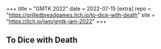+++
title = "GMTK 2022"
date = 2022-07-15
[extra]
repo = "https://grilledbreadgames.itch.io/to-dice-with-death"
site = "https://itch.io/jam/gmtk-jam-2022"
+++

<!-- more -->

## To Dice with Death
